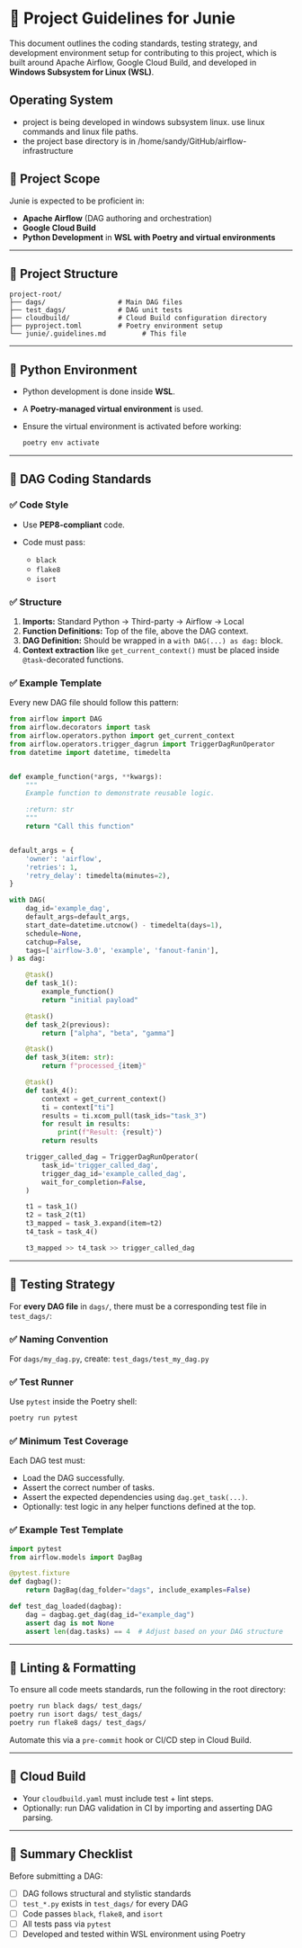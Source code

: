 # 📘 Project Guidelines for Junie

This document outlines the coding standards, testing strategy, and development environment setup for contributing to this project, which is built around Apache Airflow, Google Cloud Build, and developed in **Windows Subsystem for Linux (WSL)**.

## Operating System

* project is being developed in windows subsystem linux. use linux commands and linux file paths. 
* the project base directory is in /home/sandy/GitHub/airflow-infrastructure

## 🧠 Project Scope

Junie is expected to be proficient in:

* **Apache Airflow** (DAG authoring and orchestration)
* **Google Cloud Build**
* **Python Development** in **WSL with Poetry and virtual environments**

---

## 📁 Project Structure

```
project-root/
├── dags/                  # Main DAG files
├── test_dags/             # DAG unit tests
├── cloudbuild/            # Cloud Build configuration directory
├── pyproject.toml         # Poetry environment setup
└── junie/.guidelines.md         # This file
```

---

## 🐍 Python Environment

* Python development is done inside **WSL**.
* A **Poetry-managed virtual environment** is used.
* Ensure the virtual environment is activated before working:

  ```bash
  poetry env activate 
  ```

---

## 🎯 DAG Coding Standards

### ✅ Code Style

* Use **PEP8-compliant** code.
* Code must pass:

  * `black`
  * `flake8`
  * `isort`

### ✅ Structure

1. **Imports:** Standard Python → Third-party → Airflow → Local
2. **Function Definitions:** Top of the file, above the DAG context.
3. **DAG Definition:** Should be wrapped in a `with DAG(...) as dag:` block.
4. **Context extraction** like `get_current_context()` must be placed inside `@task`-decorated functions.

### ✅ Example Template

Every new DAG file should follow this pattern:

```python
from airflow import DAG
from airflow.decorators import task
from airflow.operators.python import get_current_context
from airflow.operators.trigger_dagrun import TriggerDagRunOperator
from datetime import datetime, timedelta


def example_function(*args, **kwargs):
    """
    Example function to demonstrate reusable logic.

    :return: str
    """
    return "Call this function"


default_args = {
    'owner': 'airflow',
    'retries': 1,
    'retry_delay': timedelta(minutes=2),
}

with DAG(
    dag_id='example_dag',
    default_args=default_args,
    start_date=datetime.utcnow() - timedelta(days=1),
    schedule=None,
    catchup=False,
    tags=['airflow-3.0', 'example', 'fanout-fanin'],
) as dag:

    @task()
    def task_1():
        example_function()
        return "initial payload"

    @task()
    def task_2(previous):
        return ["alpha", "beta", "gamma"]

    @task()
    def task_3(item: str):
        return f"processed_{item}"

    @task()
    def task_4():
        context = get_current_context()
        ti = context["ti"]
        results = ti.xcom_pull(task_ids="task_3")
        for result in results:
            print(f"Result: {result}")
        return results

    trigger_called_dag = TriggerDagRunOperator(
        task_id='trigger_called_dag',
        trigger_dag_id='example_called_dag',
        wait_for_completion=False,
    )

    t1 = task_1()
    t2 = task_2(t1)
    t3_mapped = task_3.expand(item=t2)
    t4_task = task_4()

    t3_mapped >> t4_task >> trigger_called_dag
```

---

## 🧪 Testing Strategy

For **every DAG file** in `dags/`, there must be a corresponding test file in `test_dags/`:

### ✅ Naming Convention

For `dags/my_dag.py`, create:
`test_dags/test_my_dag.py`

### ✅ Test Runner

Use `pytest` inside the Poetry shell:

```bash
poetry run pytest
```

### ✅ Minimum Test Coverage

Each DAG test must:

* Load the DAG successfully.
* Assert the correct number of tasks.
* Assert the expected dependencies using `dag.get_task(...)`.
* Optionally: test logic in any helper functions defined at the top.

### ✅ Example Test Template

```python
import pytest
from airflow.models import DagBag

@pytest.fixture
def dagbag():
    return DagBag(dag_folder="dags", include_examples=False)

def test_dag_loaded(dagbag):
    dag = dagbag.get_dag(dag_id="example_dag")
    assert dag is not None
    assert len(dag.tasks) == 4  # Adjust based on your DAG structure
```

---

## 🚩 Linting & Formatting

To ensure all code meets standards, run the following in the root directory:

```bash
poetry run black dags/ test_dags/
poetry run isort dags/ test_dags/
poetry run flake8 dags/ test_dags/
```

Automate this via a `pre-commit` hook or CI/CD step in Cloud Build.

---

## 🚀 Cloud Build

* Your `cloudbuild.yaml` must include test + lint steps.
* Optionally: run DAG validation in CI by importing and asserting DAG parsing.

---

## 📝 Summary Checklist

Before submitting a DAG:

* [ ] DAG follows structural and stylistic standards
* [ ] `test_*.py` exists in `test_dags/` for every DAG
* [ ] Code passes `black`, `flake8`, and `isort`
* [ ] All tests pass via `pytest`
* [ ] Developed and tested within WSL environment using Poetry
